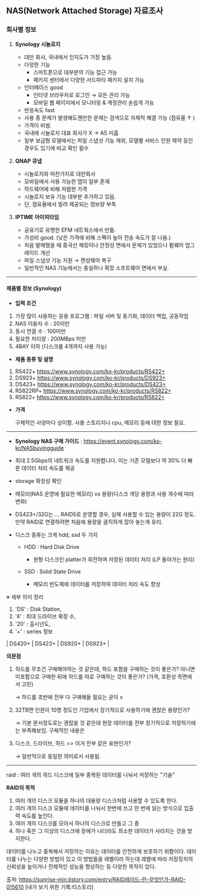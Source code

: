 ## NAS(Network Attached Storage) 자료조사



### 회사별 정보

1. **Synology 시놀로지**
   - 대만 회사, 국내에서 인지도가 가장 높음.
   - 다양한 기능
     - 스마트폰으로 대부분의 기능 접근 가능
     - 패키지 센터에서 다양한 서드파티 패키지 설치 가능
   - 인터페이스 good
     - 인터넷 브라우저로 로그인 → 모든 관리 가능
     - 모바일 웹 페이지에서 모니터링 & 계정관리 손쉽게 가능
   - 반응속도 fast
   - 사용 중 문제가 발생해도웬만한 문제는 검색으로 자체적 해결 가능 (점유율 ↑ )
   - 가격이 비쌈.
   - 국내에 시놀로지 대표 회사가 X → AS 미흡
   - 일부 보급형 모델에서는 파일 스냅샷 기능 제외, 모델별 서비스 인원 제약 등인 경우도 있기에 비교 확인 필수



2. **QNAP 큐냅**
   - 시놀로지와 마찬가지로 대만회사
   - 모바일에서 사용 가능한 앱이 일부 존재
   - 하드웨어에 비해 저렴한 가격
   - 시놀로지 보유 기능 대부분 추가하고 있음.
   - 단, 점유율에서 밀려 제공되는 정보량 부족



3. **IPTIME 아이피타임**
   - 공유기로 유명한 EFM 네트웍스에서 만듦.
   - 가성비 good. (낮은 가격에 비해 스펙이 높아 전송 속도가 잘 나옴.)
   - 처음 발매했을 때 중국산 해킹이나 안정성 면에서 문제가 있었으나 펌웨어 업그레이드 개선
   - 파일 스냅샷 기능 지원 → 랜섬웨어 복구
   - 일반적인 NAS 기능에서는 충실하나 확장 소프트웨어 면에서 부실.

---

#### 제품별 정보 (Synology)

- **입력 조건**

1)   가장 많이 사용하는 응용 프로그램 : 파일 서버 및 동기화, 데이터 백업, 공동작업
2)   NAS 이용자 수 : 20미만
3)   동시 연결 수 : 100미만
4)   필요한 처리량 : 200MBps 미만
5)   4BAY 이하 (디스크를 4개까지 사용 가능)



- **제품 종류 및 설명**

1. RS422+  https://www.synology.com/ko-kr/products/RS422+
2. DS923+  https://www.synology.com/ko-kr/products/DS923+
3. DS423+  https://www.synology.com/ko-kr/products/DS423+
4. RS822RP+  https://www.synology.com/ko-kr/products/RS822+
5. RS822+  https://www.synology.com/ko-kr/products/RS822+



- **가격**

  구체적인 사양마다 상이함. 사용 스토리지나 cpu, 메모리 등에 대한 정보 필요.

---

- **Synology NAS 구매 가이드**
  : https://event.synology.com/ko-kr/NASbuyingguide


- 최대 2.5Gbps의 네트워크 속도를 지원합니다. 이는 기존 모델보다 약 30% 더 빠른 데이터 처리 속도를 제공

- storage 확장성 확인

- 메모리(NAS 운영에 필요한 메모리) vs 용량(디스크 개당 용량과 사용 개수에 따라 변화)

- DS423+/32G는…. RAID5로 운영할 경우, 실제 사용할 수 있는 용량이 22G 정도. 만약 RAID로 연결하려면 처음에 용량을 큼직하게 잡아 놓는게 유리.

- 디스크 종류는 크게 hdd, ssd 두 가지

  - HDD : Hard Disk Drive 

    - 원형 디스크인 platter가 회전하며 저장된 데이터 처리 (LP 돌아가는 원리)

  - SSD : Solid State Drive

    - 메모리 반도체에 데이터를 저장하여 데이터 처리 속도 향상

      



※ 세부 의미 정리

1)   'DS' : Disk Station, 
2)   '4' : 최대 드라이브 확장 수, 
3)   '20' : 출시년도, 
4)   '+' : series 정보

| DS420+ | DS423+ | DS920+ | DS923+ |


**의문점**

1. 하드를 무조건 구매해야하는 것 같은데, 하드 포함을 구매하는 것이 좋은가? 아니면 미포함으로 구매한 뒤에 하드를 따로 구매하는 것이 좋은가? (가격, 호환성 측면에서 고민)

   → 하드를 초반에 전부 다 구매해둘 필요는 굳이 x

2. 32TB면 인원이 10명 정도인 기업에서 장기적으로 사용하기에 괜찮은 용량인가?

   → 기본 문서정도로는 괜찮을 것 같은데 현장 데이터를 전부 장기적으로 저장하기에는 부족해보임. 구체적인 내용은 

3. 디스크, 드라이브, 하드 >> 이거 전부 같은 표현인가?

   → 일반적으로 동일한 의미로서 사용됨.

---

raid : 여러 개의 하드 디스크에 일부 중복된 데이터를 나눠서 저장하는 "기술"

**RAID의 목적**

1. 여러 개의 디스크 모듈을 하나의 대용량 디스크처럼 사용할 수 있도록 한다.
2. 여러 개의 디스크 모듈에 데이터를 나눠서 한번에 쓰고 한 번에 읽는 방식으로 입출력 속도를 높인다.
3. 여러 개의 디스크를 모아서 하나의 디스크로 만들고 그 중 
5. 하나 혹은 그 이상의 디스크에 장애가 나더라도 최소한 데이터가 사라지는 것을 방지한다. 

데이터를 나누고 중복해서 저장하는 이유는 데이터를 안전하게 보호하기 위함이다. 데이터를 나누는 다양한 방법이 있고 이 방법들을 레벨이라 하는데 레벨에 따라 저장장치의 신뢰성을 높이거나 전체적인 성능을 향상하는 등 다양한 목적이 있다. 

출처: https://sunrise-min.tistory.com/entry/RAID레이드-란-무엇인가-RAID-015610 [내가 보기 위한 기록:티스토리]
